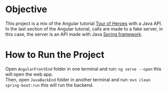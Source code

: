 # Objective
This project is a mix of the Angular tutorial [Tour of Heroes](https://angular.io/tutorial) with a Java API. In the last section of the Angular tutorial, calls are made to a fake server, in this case, the server is an API made with Java [Spring framework](https://spring.io/).

# How to Run the Project
Open `AngularFrontEnd` folder in one terminal and run: `ng serve --open` this will open the web app.  
Then, open `JavaBackEnd` folder in another terminal and run: `mvn clean spring-boot:run` this will run the backend.
